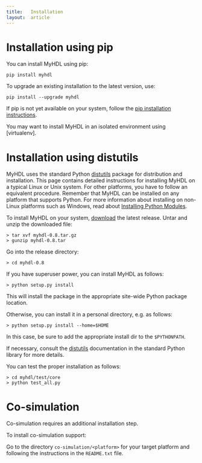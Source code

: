 ```yaml
---
title:   Installation 
layout:  article
---
```


Installation using pip
======================

You can install MyHDL using pip: 

```
pip install myhdl 
```

To upgrade an existing installation to the
latest version, use:

```
pip install --upgrade myhdl 
```

If pip is not yet available on your system, follow the [pip installation
instructions][pip_install].

[pip_install]: http://www.pip-installer.org/en/latest/installing.html

You may want to install MyHDL in an isolated environment using [virtualenv].


Installation using distutils
============================

MyHDL uses the standard Python [distutils] package for distribution and
installation. This page contains detailed instructions for installing MyHDL on
a typical Linux or Unix system. For other platforms, you have to follow an
equivalent procedure. Remember that MyHDL can be installed on any platform that
supports Python. For more information about installing on non-Linux platforms
such as Windows, read about [Installing Python
Modules](http://docs.python.org/inst/standard-install.html ).

[distutils]: http://docs.python.org/2/library/distutils.html

To install MyHDL on your system,
[download](http://sourceforge.net/project/showfiles.php?group_id=91207) the
latest release. Untar and unzip the downloaded file:

    > tar xvf myhdl-0.8.tar.gz
    > gunzip myhdl-0.8.tar

Go into the release directory:

    > cd myhdl-0.8

If you have superuser power, you can install MyHDL as follows:

    > python setup.py install

This will install the package in the appropriate site-wide Python
package location.  

Otherwise, you can install it in a personal directory, e.g. as
follows:

    > python setup.py install --home=$HOME
 
In this case, be sure to add the appropriate install dir to the
`$PYTHONPATH`.
 
If necessary, consult the [distutils] documentation in the standard
Python library for more details.
 
You can test the proper installation as follows:

    > cd myhdl/test/core
    > python test_all.py

Co-simulation
=============

Co-simulation requires an additional installation step.
 
To install co-simulation support:
 
Go to the directory `co-simulation/<platform>` for your target platform
and following the instructions in the `README.txt` file.
 


